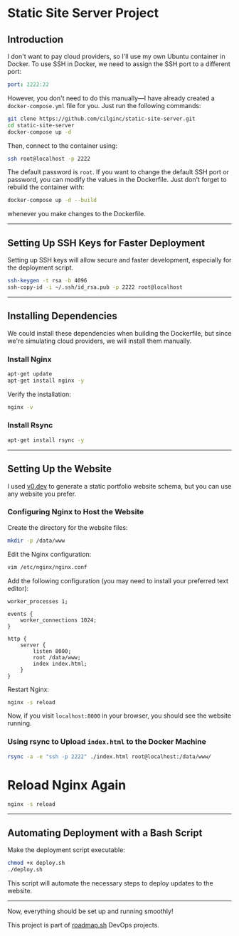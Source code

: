 # Static Site Server Project

## Introduction

I don't want to pay cloud providers, so I'll use my own Ubuntu container in Docker. To use SSH in Docker, we need to assign the SSH port to a different port:

```yaml
port: 2222:22
```

However, you don't need to do this manually—I have already created a `docker-compose.yml` file for you. Just run the following commands:

```sh
git clone https://github.com/cilginc/static-site-server.git
cd static-site-server
docker-compose up -d
```

Then, connect to the container using:

```sh
ssh root@localhost -p 2222
```

The default password is `root`. If you want to change the default SSH port or password, you can modify the values in the Dockerfile. Just don't forget to rebuild the container with:

```sh
docker-compose up -d --build
```

whenever you make changes to the Dockerfile.

---

## Setting Up SSH Keys for Faster Deployment

Setting up SSH keys will allow secure and faster development, especially for the deployment script.

```sh
ssh-keygen -t rsa -b 4096
ssh-copy-id -i ~/.ssh/id_rsa.pub -p 2222 root@localhost
```

---

## Installing Dependencies

We could install these dependencies when building the Dockerfile, but since we're simulating cloud providers, we will install them manually.

### Install Nginx

```sh
apt-get update
apt-get install nginx -y
```

Verify the installation:

```sh
nginx -v
```

### Install Rsync

```sh
apt-get install rsync -y
```

---

## Setting Up the Website

I used [v0.dev](https://v0.dev) to generate a static portfolio website schema, but you can use any website you prefer.

### Configuring Nginx to Host the Website

Create the directory for the website files:

```sh
mkdir -p /data/www
```

Edit the Nginx configuration:

```sh
vim /etc/nginx/nginx.conf
```

Add the following configuration (you may need to install your preferred text editor):

```nginx
worker_processes 1;

events {
    worker_connections 1024;
}

http {
    server {
        listen 8000;
        root /data/www;
        index index.html;
    }
}
```

Restart Nginx:

```sh
nginx -s reload
```

Now, if you visit `localhost:8000` in your browser, you should see the website running.

### Using rsync to Upload `index.html` to the Docker Machine

```sh
rsync -a -e "ssh -p 2222" ./index.html root@localhost:/data/www/
```
# Reload Nginx Again
```sh
nginx -s reload
```
---

## Automating Deployment with a Bash Script

Make the deployment script executable:

```sh
chmod +x deploy.sh
./deploy.sh
```

This script will automate the necessary steps to deploy updates to the website.

---

Now, everything should be set up and running smoothly!

This project is part of [roadmap.sh](https://roadmap.sh/projects/static-site-server) DevOps projects.

